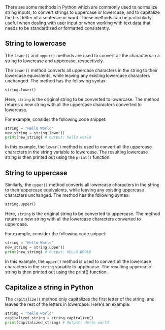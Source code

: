 There are some methods in Python which are commonly used to normalize string inputs, to convert strings to uppercase or lowercase, and to capitalize the first letter of a sentence or word. These methods can be particularly useful when dealing with user input or when working with text data that needs to be standardized or formatted consistently.

## String to lowercase

The `lower()` and `upper()` methods are used to convert all the characters in a string to lowercase and uppercase, respectively.

The `lower()` method converts all uppercase characters in the string to their lowercase equivalents, while leaving any existing lowercase characters unchanged. The method has the following syntax:

```python
string.lower()
```

Here, `string` is the original string to be converted to lowercase. The method returns a new string with all the uppercase characters converted to lowercase.

For example, consider the following code snippet:

```python
string = "Hello World"
new_string = string.lower()
print(new_string) # Output: hello world
```

In this example, the `lower()` method is used to convert all the uppercase characters in the string variable to lowercase. The resulting lowercase string is then printed out using the `print()` function.

## String to uppercase

Similarly, the `upper()` method converts all lowercase characters in the string to their uppercase equivalents, while leaving any existing uppercase characters unchanged. The method has the following syntax:

```python
string.upper()
```

Here, `string` is the original string to be converted to uppercase. The method returns a new string with all the lowercase characters converted to uppercase.

For example, consider the following code snippet:

```python
string = "Hello World"
new_string = string.upper()
print(new_string) # Output: HELLO WORLD
```

In this example, the `upper()` method is used to convert all the lowercase characters in the `string` variable to uppercase. The resulting uppercase string is then printed out using the print() function.

## Capitalize a string in Python

The `capitalize()` method only capitalizes the first letter of the string, and leaves the rest of the letters in lowercase. Here's an example:

```python
string = "hello world"
capitalized_string = string.capitalize()
print(capitalized_string) # Output: Hello world
```
